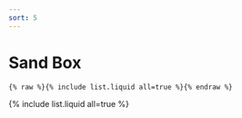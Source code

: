 ```yaml
---
sort: 5
---
```


# Sand Box

```
{% raw %}{% include list.liquid all=true %}{% endraw %}
```

{% include list.liquid all=true %}
